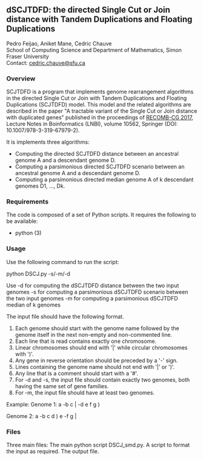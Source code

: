 ## dSCJTDFD: the directed Single Cut or Join distance with Tandem Duplications and Floating Duplications
Pedro Feijao, Aniket Mane, Cedric Chauve  
School of Computing Science and Department of Mathematics, Simon Fraser University  
Contact: cedric.chauve@sfu.ca

### Overview

SCJTDFD is a program that implements genome rearrangement algorithms in the directed Single Cut or Join with Tandem Duplications and Floating Duplications (SCJTDFD) model. This model and the related algorithms are described in the paper "A tractable variant of the Single Cut or Join distance with duplicated genes" published in the proceedings of [RECOMB-CG 2017](http://www.crg.eu/en/event/15th-recomb-comparative-genomics-satellite-workshop), Lecture Notes in Boinformatics (LNBI), volume 10562, Springer (DOI: 10.1007/978-3-319-67979-2).

It is implements three algorithms:
* Computing the directed SCJTDFD distance between an ancestral genome A and a descendant genome D.
* Computing a parsimonious directed SCJTDFD scenario between an ancestral genome A and a descendant genome D.
* Computing a parsimonious directed median genome A of k descendant genomes D1, ..., Dk.

### Requirements

The code is composed of a set of Python scripts. It requires the following to be available:

* python (3)

### Usage

Use the following command to run the script:

python DSCJ.py -s/-m/-d <inputfile>

Use -d for computing the dSCJTDFD distance between the two input genomes
    -s for computing a parsimonious dSCJTDFD scenario between the two input genomes
    -m for computing a parsimonious dSCJTDFD median of k genomes
    
The input file should have the following format.
1. Each genome should start with the genome name followed by the genome itself in the next non-empty and non-commented line.
2. Each line that is read contains exactly one chromosome.
3. Linear chromosomes should end with '|' while circular chromosomes with ')'. 
4. Any gene in reverse orientation should be preceded by a '-' sign.
5. Lines containing the genome name should not end with '|' or ')'.
6. Any line that is a comment should start with a '#'. 
7. For -d and -s, the input file should contain exactly two genomes, both having the same set of gene families.
8. For -m, the input file should have at least two genomes.

Example:
Genome 1:
a -b c |
-d e f g )

Genome 2:
a -b c d )
e -f g |

### Files

Three main files:
The main python script DSCJ_smd.py.
A script to format the input as required.
The output file.
